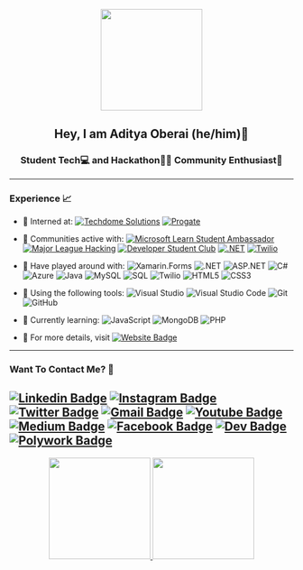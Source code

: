 <p align="center">
    <img src="Assets/Aditya.png" width="180">
</p>
<h2 align="center"> Hey, I am Aditya Oberai (he/him)👋 </h2>
<h3 align="center"> Student Tech💻 and Hackathon👨‍💻 Community Enthusiast💝 </h3>

---

### Experience 📈

- 🤵 Interned at: [![Techdome Solutions](https://img.shields.io/badge/-Techdome_Solutions-blue?style=plastic&logo=Website&logoColor=white)](https://www.linkedin.com/company/techdome-solutions/) [![Progate](http://img.shields.io/badge/-Progate-purple?style=plastic&logo=progate&logoColor=white&link=https://progate.com/)](https://progate.com/)
- 🙌 Communities active with: [![Microsoft Learn Student Ambassador](https://img.shields.io/badge/-Microsoft_Learn_Student_Ambassador-blue?style=plastic&logo=microsoft&link=https://studentambassadors.microsoft.com/en-US/profile/3686)](https://studentambassadors.microsoft.com/en-US/profile/3686) [![Major League Hacking](http://img.shields.io/badge/-Major_League_Hacking-white?style=plastic&logo=major-league-hacking&logoColor=265A8F&link=https://mlh.io/)](https://mlh.io/) [![Developer Student Club](https://img.shields.io/badge/-Developer_Student_Club_Amity_University-red?style=plastic&logo=google&logoColor=white&link=https://bit.ly/dsc-amity-discord)](https://bit.ly/dsc-amity-discord) [![.NET](http://img.shields.io/badge/-.NET_Foundation-purple?style=plastic&logo=.Net&logoColor=white&link=https://dotnetfoundation.org/)](https://dotnetfoundation.org/) [![Twilio](https://img.shields.io/badge/-Twilio_Champions-navy?style=plastic&logo=twilio)](https://twilio.com/champions)

- 🔭 Have played around with: ![Xamarin.Forms](https://img.shields.io/badge/-Xamarin.Forms-blue?style=plastic&logo=xamarin&logoColor=white) ![.NET](http://img.shields.io/badge/-.NET_Core-purple?style=plastic&logo=.Net&logoColor=white) ![ASP.NET](https://img.shields.io/badge/-ASP.NET-blue?style=plastic&amp;logo=.Net&amp;logoColor=white) ![C#](http://img.shields.io/badge/-C%23-orange?style=plastic&logo=c-sharp&logoColor=white) ![Azure](https://img.shields.io/badge/-Microsoft_Azure-azure?style=plastic&logo=microsoft-azure&logoColor=blue) ![Java](https://img.shields.io/badge/-Java-red?style=plastic&logo=java&logoColor=white) ![MySQL](https://img.shields.io/badge/-MySQL-yellow?style=plastic&amp;logo=mysql&amp;logoColor=white) ![SQL](https://img.shields.io/badge/-SQL-green?style=plastic&logo=Microsoft-SQL-Server) ![Twilio](https://img.shields.io/badge/-Twilio-navy?style=plastic&logo=twilio) ![HTML5](https://img.shields.io/badge/-HTML5-E34F26?style=plastic&logo=html5&logoColor=white) ![CSS3](https://img.shields.io/badge/-CSS3-1572B6?style=plastic&logo=css3) 

- 🔧 Using the following tools: ![Visual Studio](https://img.shields.io/badge/-Visual_Studio-violet?style=plastic&logo=visual-studio) ![Visual Studio Code](https://img.shields.io/badge/-VS_Code-blue?style=plastic&logo=visual-studio-code) ![Git](https://img.shields.io/badge/-Git-orange?style=plastic&logo=git&logoColor=white) ![GitHub](https://img.shields.io/badge/-GitHub-purple?style=plastic&logo=github)

- 🌱 Currently learning:  ![JavaScript](https://img.shields.io/badge/-JavaScript-purple?style=plastic&logo=javascript) ![MongoDB](https://img.shields.io/badge/-MongoDB-white?style=plastic&logo=mongodb) ![PHP](https://img.shields.io/badge/-PHP-black?style=plastic&amp;logo=php&amp;logoColor=white)

- 📜 For more details, visit [![Website Badge](https://img.shields.io/badge/-My_Website-blue?style=plastic&logo=Website&logoColor=white)](https://adityaoberai.live)

---

### Want To Contact Me? 📱

[![Linkedin Badge](https://img.shields.io/badge/-Aditya_Oberai-blue?style=plastic&logo=Linkedin&logoColor=white&link=https://www.linkedin.com/in/adityaoberai1/)](https://www.linkedin.com/in/adityaoberai1/)
[![Instagram Badge](https://img.shields.io/badge/-adityaoberai1-purple?style=plastic&logo=instagram&logoColor=white&link=https://instagram.com/adityaoberai1/)](https://instagram.com/adityaoberai1)
[![Twitter Badge](https://img.shields.io/badge/-adityaoberai1-blue?style=plastic&logo=Twitter&logoColor=white&link=https://twitter.com/adityaoberai1/)](https://twitter.com/adityaoberai1/)
[![Gmail Badge](https://img.shields.io/badge/adityaoberai1@gmail.com-white?style=plastic&logo=Gmail&logoColor=&link=mailto:adityaoberai1@gmail.com)](mailto:adityaoberai1@gmail.com)
[![Youtube Badge](https://img.shields.io/badge/-Aditya_Oberai-darkred?style=plastic&logo=youtube&logoColor=white&link=https://www.youtube.com/channel/UCTbP-EnvU0l76d2yIoiZruQ)](https://www.youtube.com/channel/UCTbP-EnvU0l76d2yIoiZruQ)
[![Medium Badge](https://img.shields.io/badge/-@adityaoberai1-black?style=plastic&labelColor=000000&logo=Medium&link=https://medium.com/@adityaoberai1/)](https://medium.com/@adityaoberai1)
[![Facebook Badge](https://img.shields.io/badge/-Aditya_Oberai-blue?style=plastic&logo=Facebook&logoColor=white&link=https://facebook.com/aoberai23)](https://www.facebook.com/aoberai23/)
[![Dev Badge](https://img.shields.io/badge/-Aditya_Oberai-black?style=plastic&logo=dev.to&logoColor=white&link=https://dev.to/adityaoberai)](https://dev.to/adityaoberai)
[![Polywork Badge](https://img.shields.io/badge/-Aditya_Oberai-black?style=plastic&logo=polywork&logoColor=white&link=https://www.polywork.com/adityaoberai1)](https://www.polywork.com/adityaoberai1)
---


<p align="center">
<a href="https://github.com/adityaoberai">
  <img height="180em" src="https://github-readme-stats.vercel.app/api?username=adityaoberai&show_icons=true&theme=algolia&include_all_commits=true&count_private=true"/>
  <img height="180em" src="https://github-readme-stats.vercel.app/api/top-langs/?username=adityaoberai&theme=algolia"/>
</a>
</p>
